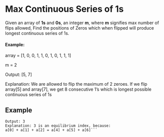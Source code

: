 # Max Continuous Series of 1s

Given an array of **1s** and **0s**, an integer **m**, where **m** signifies max number of flips allowed, Find the positions of Zeros which when flipped will produce longest continuous series of 1s.

#### Example:
array = [1, 0, 0, 1, 1, 0, 1, 0, 1, 1, 1]

m = 2

Output: [5, 7]

Explanation: We are allowed to flip the maximum of 2 zeroes. If we flip array[5] and array[7], we get 8 consecutive 1’s which is longest possible continuous series of 1s

## Example

```Input: A[] = {-7, 1, 5, 2, -4, 3, 0}
Output: 3
Explanation: 3 is an equilibrium index, because:
a[0] + a[1] + a[2] = a[4] + a[5] + a[6]```






